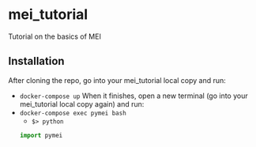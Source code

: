 # mei_tutorial
Tutorial on the basics of MEI

## Installation
After cloning the repo, go into your mei_tutorial local copy and run:
- `docker-compose up`
When it finishes, open a new terminal (go into your mei_tutorial local copy again) and run:
- `docker-compose exec pymei bash`
  - `$> python`
  ```python
  import pymei
  ```
